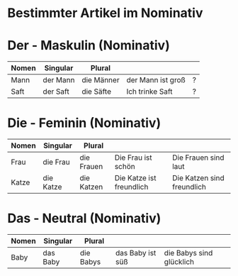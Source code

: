 # Bestimmter Artikel im Nominativ
# Der - Maskulin (Nominativ)

|Nomen|Singular|Plural| | |  
|-------|---------|-|-|-|  
|Mann|der Mann|die Männer|der Mann ist groß|?|  
|Saft|der Saft|die Säfte|Ich trinke Saft|?|  

# Die - Feminin (Nominativ)

|Nomen|Singular|Plural| | |  
|-------|---------|-|-|-|  
|Frau|die Frau|die Frauen|Die Frau ist schön|Die Frauen sind laut|  
|Katze|die Katze|die Katzen|Die Katze ist freundlich|Die Katzen sind freundlich|


# Das - Neutral (Nominativ)

|Nomen|Singular|Plural| | |  
|-------|---------|-|-|-|  
|Baby|das Baby|die Babys|das Baby ist süß|die Babys sind glücklich|  
